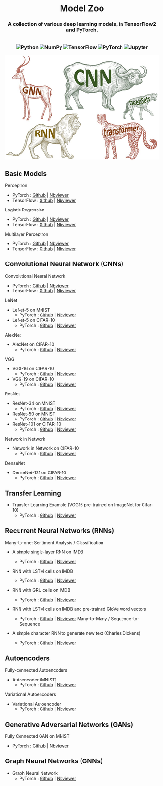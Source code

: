 <H1> <div align="center"> Model Zoo </div></H1>
<h3><div align="center">A collection of various deep learning models, in TensorFlow2 and PyTorch. </div>
<br>

<p align="center">
    <img alt="Python" src="https://img.shields.io/badge/python%20-%2314354C.svg?&style=for-the-badge&logo=python&logoColor=white"/>
    <img alt="NumPy" src="https://img.shields.io/badge/numpy%20-%23013243.svg?&style=for-the-badge&logo=numpy&logoColor=white" />
    <img alt="TensorFlow" src="https://img.shields.io/badge/TensorFlow%20-%23FF6F00.svg?&style=for-the-badge&logo=TensorFlow&logoColor=white" />
    <img alt="PyTorch" src="https://img.shields.io/badge/PyTorch%20-%23EE4C2C.svg?&style=for-the-badge&logo=PyTorch&logoColor=white" />
    <img alt="Jupyter" src="https://img.shields.io/badge/Jupyter%20-%23F37626.svg?&style=for-the-badge&logo=Jupyter&logoColor=white" />
    
![modelzoo](pytorch/image.jpeg)
</p>


## Basic Models

Perceptron
- PyTorch : [Github](https://github.com/siAyush/Model-Zoo/blob/main/pytorch/01_perceptron.ipynb) | [Nbviewer](https://nbviewer.jupyter.org/github/siAyush/Model-Zoo/blob/main/pytorch/01_perceptron.ipynb)
- TensorFlow : [Github]() | [Nbviewer]()

Logistic Regression
- PyTorch : [Github](https://github.com/siAyush/Model-Zoo/blob/main/pytorch/02_logistic_regression.ipynb) | [Nbviewer](https://nbviewer.jupyter.org/github/siAyush/Model-Zoo/blob/main/pytorch/02_logistic_regression.ipynb)
- TensorFlow : [Github]() | [Nbviewer]()

Multilayer Perceptron
- PyTorch : [Github](https://github.com/siAyush/Model-Zoo/blob/main/pytorch/03_multilayer_perceptron.ipynb) | [Nbviewer](https://nbviewer.jupyter.org/github/siAyush/Model-Zoo/blob/main/pytorch/03_multilayer_perceptron.ipynb)
- TensorFlow : [Github]() | [Nbviewer]()


## Convolutional Neural Network (CNNs)

Convolutional Neural Network
- PyTorch : [Github](https://github.com/siAyush/Model-Zoo/blob/main/pytorch/04_cnn.ipynb) | [Nbviewer](https://nbviewer.jupyter.org/github/siAyush/Model-Zoo/blob/main/pytorch/04_cnn.ipynb)
- TensorFlow : [Github]() | [Nbviewer]()

LeNet

- LeNet-5 on MNIST
  - PyTorch : [Github](https://github.com/siAyush/Model-Zoo/blob/main/pytorch/05_lenet5-mnist.ipynb) | [Nbviewer](https://nbviewer.jupyter.org/github/siAyush/Model-Zoo/blob/main/pytorch/05_lenet5-mnist.ipynb)
- LeNet-5 on CIFAR-10
  - PyTorch : [Github](https://github.com/siAyush/Model-Zoo/blob/main/pytorch/06_lenet5_cifar10.ipynb) | [Nbviewer](https://nbviewer.jupyter.org/github/siAyush/Model-Zoo/blob/main/pytorch/06_lenet5_cifar10.ipynb)

AlexNet

- AlexNet on CIFAR-10
  - PyTorch : [Github](https://github.com/siAyush/Model-Zoo/blob/main/pytorch/07_alexnet-cifar10.ipynb) | [Nbviewer](https://nbviewer.jupyter.org/github/siAyush/Model-Zoo/blob/main/pytorch/07_alexnet-cifar10.ipynb)

VGG

- VGG-16 on CIFAR-10
  - PyTorch : [Github](https://github.com/siAyush/Model-Zoo/blob/main/pytorch/08_vgg16_cifar10.ipynb) | [Nbviewer](https://nbviewer.jupyter.org/github/siAyush/Model-Zoo/blob/main/pytorch/08_vgg16_cifar10.ipynb)
- VGG-19 on CIFAR-10
  - PyTorch : [Github](https://github.com/siAyush/Model-Zoo/blob/main/pytorch/09_vgg19_cifar10.ipynb) | [Nbviewer](https://nbviewer.jupyter.org/github/siAyush/Model-Zoo/blob/main/pytorch/09_vgg19_cifar10.ipynb)

ResNet

- ResNet-34 on MNIST
  - PyTorch : [Github](https://github.com/siAyush/Model-Zoo/blob/main/pytorch/10_resnet34_mnist.ipynb) | [Nbviewer](https://nbviewer.jupyter.org/github/siAyush/Model-Zoo/blob/main/pytorch/10_resnet34_mnist.ipynb)
- ResNet-50 on MNIST
  - PyTorch : [Github](https://github.com/siAyush/Model-Zoo/blob/main/pytorch/11_resnet50_mnist.ipynb) | [Nbviewer](https://nbviewer.jupyter.org/github/siAyush/Model-Zoo/blob/main/pytorch/11_resnet50_mnist.ipynb)
- ResNet-101 on CIFAR-10
  - PyTorch : [Github](https://github.com/siAyush/Model-Zoo/blob/main/pytorch/12_resnet101_cifar10.ipynb) | [Nbviewer](https://nbviewer.jupyter.org/github/siAyush/Model-Zoo/blob/main/pytorch/12_resnet101_cifar10.ipynb)
  
Network in Network
  
- Network in Network on CIFAR-10
  - PyTorch : [Github](https://github.com/siAyush/Model-Zoo/blob/main/pytorch/13_nin_cifar10.ipynb) | [Nbviewer](https://nbviewer.jupyter.org/github/siAyush/Model-Zoo/blob/main/pytorch/13_nin_cifar10.ipynb)

DenseNet
  
- DenseNet-121 on CIFAR-10
  - PyTorch : [Github](https://github.com/siAyush/Model-Zoo/blob/main/pytorch/14_densenet_cifar10.ipynb) | [Nbviewer](https://nbviewer.jupyter.org/github/siAyush/Model-Zoo/blob/main/pytorch/14_densenet_cifar10.ipynb)


## Transfer Learning

- Transfer Learning Example (VGG16 pre-trained on ImageNet for Cifar-10)
  - PyTorch : [Github](https://github.com/siAyush/Model-Zoo/blob/main/pytorch/15_transfer_learning.ipynb) | [Nbviewer](https://nbviewer.jupyter.org/github/siAyush/Model-Zoo/blob/main/pytorch/15_transfer_learning.ipynb)


## Recurrent Neural Networks (RNNs) 

Many-to-one: Sentiment Analysis / Classification

- A simple single-layer RNN on IMDB
  - PyTorch : [Github](https://github.com/siAyush/Model-Zoo/blob/main/pytorch/16_rnn.ipynb) | [Nbviewer](https://nbviewer.jupyter.org/github/siAyush/Model-Zoo/blob/main/pytorch/16_rnn.ipynb)
- RNN with LSTM cells on IMDB
  - PyTorch : [Github](https://github.com/siAyush/Model-Zoo/blob/main/pytorch/17_lstm.ipynb) | [Nbviewer](https://nbviewer.jupyter.org/github/siAyush/Model-Zoo/blob/main/pytorch/17_lstm.ipynb)
- RNN with GRU cells on IMDB 
  - PyTorch : [Github](https://github.com/siAyush/Model-Zoo/blob/main/pytorch/18_gru.ipynb) | [Nbviewer](https://nbviewer.jupyter.org/github/siAyush/Model-Zoo/blob/main/pytorch/18_gru.ipynb)
- RNN with LSTM cells on IMDB and pre-trained GloVe word vectors
  - PyTorch : [Github](https://github.com/siAyush/Model-Zoo/blob/main/pytorch/19_lstm_glove.ipynb) | [Nbviewer](https://nbviewer.jupyter.org/github/siAyush/Model-Zoo/blob/main/pytorch/19_lstm_glove.ipynb)
Many-to-Many / Sequence-to-Sequence

- A simple character RNN to generate new text (Charles Dickens)
  - PyTorch : [Github]() | [Nbviewer]()


## Autoencoders

Fully-connected Autoencoders
- Autoencoder (MNIST)
  - PyTorch : [Github]() | [Nbviewer]()

Variational Autoencoders
- Variational Autoencoder
  - PyTorch : [Github]() | [Nbviewer]()


## Generative Adversarial Networks (GANs)

Fully Connected GAN on MNIST
- PyTorch : [Github]() | [Nbviewer]()


## Graph Neural Networks (GNNs)

- Graph Neural Network 
  - PyTorch : [Github]() | [Nbviewer]()
